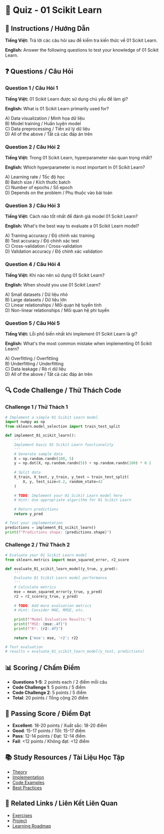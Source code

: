 # 🧠 Quiz - 01 Scikit Learn

## 📝 Instructions / Hướng Dẫn

**Tiếng Việt:** Trả lời các câu hỏi sau để kiểm tra kiến thức về 01 Scikit Learn.

**English:** Answer the following questions to test your knowledge of 01 Scikit Learn.

## ❓ Questions / Câu Hỏi

### Question 1 / Câu Hỏi 1
**Tiếng Việt:** 01 Scikit Learn được sử dụng chủ yếu để làm gì?

**English:** What is 01 Scikit Learn primarily used for?

A) Data visualization / Minh họa dữ liệu  
B) Model training / Huấn luyện model  
C) Data preprocessing / Tiền xử lý dữ liệu  
D) All of the above / Tất cả các đáp án trên

### Question 2 / Câu Hỏi 2
**Tiếng Việt:** Trong 01 Scikit Learn, hyperparameter nào quan trọng nhất?

**English:** Which hyperparameter is most important in 01 Scikit Learn?

A) Learning rate / Tốc độ học  
B) Batch size / Kích thước batch  
C) Number of epochs / Số epoch  
D) Depends on the problem / Phụ thuộc vào bài toán

### Question 3 / Câu Hỏi 3
**Tiếng Việt:** Cách nào tốt nhất để đánh giá model 01 Scikit Learn?

**English:** What's the best way to evaluate a 01 Scikit Learn model?

A) Training accuracy / Độ chính xác training  
B) Test accuracy / Độ chính xác test  
C) Cross-validation / Cross-validation  
D) Validation accuracy / Độ chính xác validation

### Question 4 / Câu Hỏi 4
**Tiếng Việt:** Khi nào nên sử dụng 01 Scikit Learn?

**English:** When should you use 01 Scikit Learn?

A) Small datasets / Dữ liệu nhỏ  
B) Large datasets / Dữ liệu lớn  
C) Linear relationships / Mối quan hệ tuyến tính  
D) Non-linear relationships / Mối quan hệ phi tuyến

### Question 5 / Câu Hỏi 5
**Tiếng Việt:** Lỗi phổ biến nhất khi implement 01 Scikit Learn là gì?

**English:** What's the most common mistake when implementing 01 Scikit Learn?

A) Overfitting / Overfitting  
B) Underfitting / Underfitting  
C) Data leakage / Rò rỉ dữ liệu  
D) All of the above / Tất cả các đáp án trên

## 🔍 Code Challenge / Thử Thách Code

### Challenge 1 / Thử Thách 1
```python
# Implement a simple 01 Scikit Learn model
import numpy as np
from sklearn.model_selection import train_test_split

def implement_01_scikit_learn():
    '''
    Implement basic 01 Scikit Learn functionality
    '''
    # Generate sample data
    X = np.random.randn(100, 5)
    y = np.dot(X, np.random.randn(5)) + np.random.randn(100) * 0.1
    
    # Split data
    X_train, X_test, y_train, y_test = train_test_split(
        X, y, test_size=0.2, random_state=42
    )
    
    # TODO: Implement your 01 Scikit Learn model here
    # Hint: Use appropriate algorithm for 01 Scikit Learn
    
    # Return predictions
    return y_pred

# Test your implementation
predictions = implement_01_scikit_learn()
print(f"Predictions shape: {predictions.shape}")
```

### Challenge 2 / Thử Thách 2
```python
# Evaluate your 01 Scikit Learn model
from sklearn.metrics import mean_squared_error, r2_score

def evaluate_01_scikit_learn_model(y_true, y_pred):
    '''
    Evaluate 01 Scikit Learn model performance
    '''
    # Calculate metrics
    mse = mean_squared_error(y_true, y_pred)
    r2 = r2_score(y_true, y_pred)
    
    # TODO: Add more evaluation metrics
    # Hint: Consider MAE, RMSE, etc.
    
    print(f"Model Evaluation Results:")
    print(f"MSE: {mse:.4f}")
    print(f"R²: {r2:.4f}")
    
    return {'mse': mse, 'r2': r2}

# Test evaluation
# results = evaluate_01_scikit_learn_model(y_test, predictions)
```

## 📊 Scoring / Chấm Điểm

- **Questions 1-5**: 2 points each / 2 điểm mỗi câu
- **Code Challenge 1**: 5 points / 5 điểm
- **Code Challenge 2**: 5 points / 5 điểm
- **Total**: 20 points / Tổng cộng 20 điểm

## 🎯 Passing Score / Điểm Đạt

- **Excellent**: 18-20 points / Xuất sắc: 18-20 điểm
- **Good**: 15-17 points / Tốt: 15-17 điểm  
- **Pass**: 12-14 points / Đạt: 12-14 điểm
- **Fail**: <12 points / Không đạt: <12 điểm

## 📚 Study Resources / Tài Liệu Học Tập

- [Theory](./THEORY_01_scikit_learn.md)
- [Implementation](./IMPLEMENTATION_01_scikit_learn.md)
- [Code Examples](./CODE_EXAMPLES_01_scikit_learn.md)
- [Best Practices](./BEST_PRACTICES_01_scikit_learn.md)

## 🔗 Related Links / Liên Kết Liên Quan

- [Exercises](./EXERCISES_01_scikit_learn.md)
- [Project](./PROJECT_01_scikit_learn.md)
- [Learning Roadmap](./LEARNING_ROADMAP_01_scikit_learn.md)
